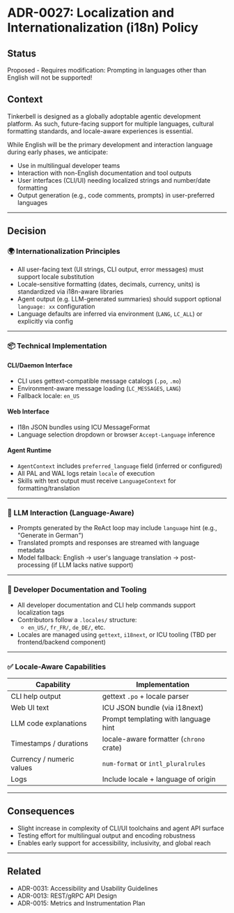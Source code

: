 # ADR-0027: Localization and Internationalization (i18n) Policy

## Status
Proposed - Requires modification: Prompting in languages other than English will not be supported!

## Context
Tinkerbell is designed as a globally adoptable agentic development platform. As such, future-facing support for multiple languages, cultural formatting standards, and locale-aware experiences is essential.

While English will be the primary development and interaction language during early phases, we anticipate:

- Use in multilingual developer teams
- Interaction with non-English documentation and tool outputs
- User interfaces (CLI/UI) needing localized strings and number/date formatting
- Output generation (e.g., code comments, prompts) in user-preferred languages

---

## Decision

### 🌍 Internationalization Principles

- All user-facing text (UI strings, CLI output, error messages) must support locale substitution
- Locale-sensitive formatting (dates, decimals, currency, units) is standardized via i18n-aware libraries
- Agent output (e.g. LLM-generated summaries) should support optional `language: xx` configuration
- Language defaults are inferred via environment (`LANG`, `LC_ALL`) or explicitly via config

---

### 📦 Technical Implementation

#### CLI/Daemon Interface

- CLI uses gettext-compatible message catalogs (`.po`, `.mo`)
- Environment-aware message loading (`LC_MESSAGES`, `LANG`)
- Fallback locale: `en_US`

#### Web Interface

- I18n JSON bundles using ICU MessageFormat
- Language selection dropdown or browser `Accept-Language` inference

#### Agent Runtime

- `AgentContext` includes `preferred_language` field (inferred or configured)
- All PAL and WAL logs retain `locale` of execution
- Skills with text output must receive `LanguageContext` for formatting/translation

---

### 🧠 LLM Interaction (Language-Aware)

- Prompts generated by the ReAct loop may include `language` hint (e.g., "Generate in German")
- Translated prompts and responses are streamed with language metadata
- Model fallback: English → user's language translation → post-processing (if LLM lacks native support)

---

### 🧪 Developer Documentation and Tooling

- All developer documentation and CLI help commands support localization tags
- Contributors follow a `.locales/` structure:
  - `en_US/`, `fr_FR/`, `de_DE/`, etc.
- Locales are managed using `gettext`, `i18next`, or ICU tooling (TBD per frontend/backend component)

---

### ✅ Locale-Aware Capabilities

| Capability                  | Implementation                         |
|-----------------------------|------------------------------------------|
| CLI help output             | gettext `.po` + locale parser            |
| Web UI text                 | ICU JSON bundle (via i18next)            |
| LLM code explanations       | Prompt templating with language hint     |
| Timestamps / durations      | locale-aware formatter (`chrono` crate)  |
| Currency / numeric values   | `num-format` or `intl_pluralrules`       |
| Logs                        | Include locale + language of origin      |

---

## Consequences

- Slight increase in complexity of CLI/UI toolchains and agent API surface
- Testing effort for multilingual output and encoding robustness
- Enables early support for accessibility, inclusivity, and global reach

---

## Related

- ADR-0031: Accessibility and Usability Guidelines
- ADR-0013: REST/gRPC API Design
- ADR-0015: Metrics and Instrumentation Plan
